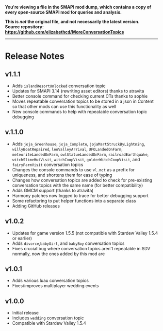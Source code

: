 **You're viewing a file in the SMAPI mod dump, which contains a copy of every open-source SMAPI mod
for queries and analysis.**

**This is _not_ the original file, and not necessarily the latest version.**  
**Source repository: https://github.com/elizabethcd/MoreConversationTopics**

----

# Release Notes

## v1.1.1
- Adds ``islandResortUnlocked`` conversation topic
- Updates for SMAPI 3.14 (rewriting asset editors) thanks to atravita
- Better console command for checking current CTs thanks to sophie
- Moves repeatable conversation topics to be stored in a json in Content so that other mods can use this functionality as well
- New console commands to help with repeatable conversation topic debugging

## v.1.1.0
- Adds ``joja_Greenhouse``, ``joja_Complete``, ``jojaMartStruckByLightning``, ``willyBoatRepaired``, ``leoValleyArrival``, ``UFOLandedOnFarm``, ``meteoriteLandedOnFarm``, ``owlStatueLandedOnFarm``, ``railroadEarthquake``, ``witchSlimeHutVisit``, ``witchCoopVisit``, ``goldenWitchCoopVisit``, and ``fairyFarmVisit`` conversation topics
- Changes the console commands to use ``vl.mct`` as a prefix for uniqueness, and shortens them for ease of typing
- Changes how conversation topics are added to check for pre-existing conversation topics with the same name (for better compatibility)
- Adds GMCM support (thanks to atravita)
- Harmony patches now logged to trace for better debugging support
- Some refactoring to put helper functions into a separate class
- Adding GitHub releases

## v1.0.2
- Updates for game version 1.5.5 (not compatible with Stardew Valley 1.5.4 or earlier)
- Adds ``divorce``,``babyGirl``, and ``babyBoy`` conversation topics
- Fixes crucial bug where conversation topics aren't repeatable in SDV normally, now the ones added by this mod are

## v1.0.1
- Adds various luau conversation topics
- Fixes/improves multiplayer wedding events

## v1.0.0
- Initial release
- Includes ``wedding`` conversation topic
- Compatible with Stardew Valley 1.5.4
